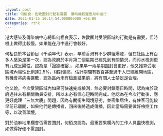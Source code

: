 ```yaml
---
layout: post
title: 何栢良：佐敦圍封行動有需要　惟時機較遲應月中進行
date: 2021-01-25 10:14:54.000000000 +08:00
categories: rthk
---
```


港大感染及傳染病中心總監何栢良表示，佐敦圍封受限區域的行動是有需要，但時機上做得比較慢，如果能在月中進行會較好。

何栢良於本台節目《千禧年代》表示，早前香港有不少群組爆發，但在社區上有百多人感染是第一次，認為政府於本月第二個星期已經見到有關情況，而污水檢測更有九成呈陽性，認為是「證據確鑿」，如果早一兩星期圍封會更好，他又推算受限區域內陽性比例達2.5%，相對偏高，估計期間有數百甚至過千人已經離開地區，有機會將病毒擴散，認為區內未有檢測結果前，將有關人士禁足是合理。

他又說，今次受限區域內如果可快速完成檢測，無必要封鎖兩日時間，認為由於政府過往未有相關動員安排，所以未必有信心短時間完成。他認為在今次行動後，應更好處理「三無大廈」問題，因為有關衞生環境惡劣，並密集居住，有住客可能較早前已離開，如果他們是傳播者，回來後將造成傳播，因此當局需要做好檢控工作等，以改善環境。

對於油麻地果欄會否需要圍封，何栢良認為，最重要果欄內的工作人員盡快檢測，如做得好便不需圍封。

